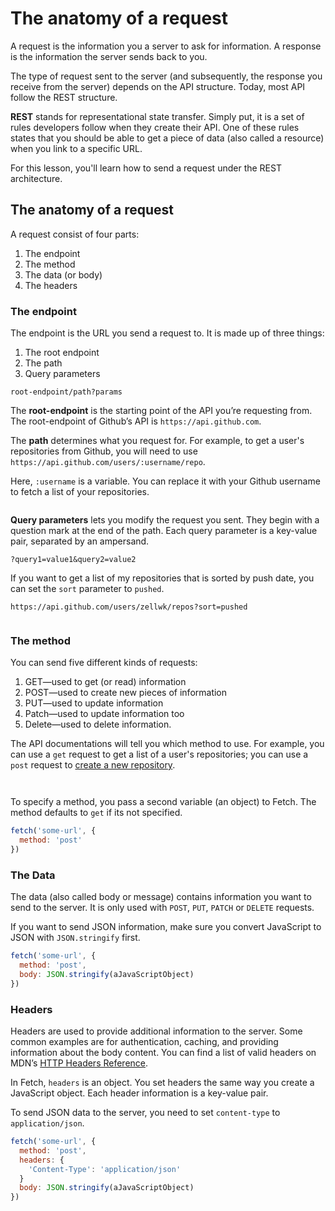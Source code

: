 # The anatomy of a request

A request is the information you a server to ask for information. A response is the information the server sends back to you.

The type of request sent to the server (and subsequently, the response you receive from the server) depends on the API structure. Today, most API follow the REST structure.

**REST** stands for representational state transfer. Simply put, it is a set of rules developers follow when they create their API. One of these rules states that you should be able to get a piece of data (also called a resource) when you link to a specific URL.

For this lesson, you'll learn how to send a request under the REST architecture.

## The anatomy of a request

A request consist of four parts:

1. The endpoint
2. The method
3. The data (or body)
4. The headers

### The endpoint

The endpoint is the URL you send a request to. It is made up of three things:

1. The root endpoint
2. The path
3. Query parameters

```
root-endpoint/path?params
```

The **root-endpoint** is the starting point of the API you’re requesting from. The root-endpoint of Github’s API is `https://api.github.com`.

The **path** determines what you request for. For example, to get a user's repositories from Github, you will need to use `https://api.github.com/users/:username/repo`.

Here, `:username` is a variable. You can replace it with your Github username to fetch a list of your repositories.

<figure>
  <img src="/images/2018/github-list-repos.png" alt="">
  <figcaption></figcaption>
</figure>

**Query parameters** lets you modify the request you sent. They begin with a question mark at the end of the path. Each query parameter is a key-value pair, separated by an ampersand.

```
?query1=value1&query2=value2
```

If you want to get a list of my repositories that is sorted by push date, you can set the `sort` parameter to `pushed`.

```
https://api.github.com/users/zellwk/repos?sort=pushed
```

<figure>
  <img src="/images/2018/github-list-repos-params.png" alt="">
  <figcaption></figcaption>
</figure>

### The method

You can send five different kinds of requests:

1. GET—used to get (or read) information
2. POST—used to create new pieces of information
3. PUT—used to update information
4. Patch—used to update information too
5. Delete—used to delete information.

The API documentations will tell you which method to use. For example, you can use a `get` request to get a list of a user's repositories; you can use a `post` request to [create a new repository](https://developer.github.com/v3/repos/#create).

<figure>
  <img src="/images/2018/github-list-repos.png" alt="">
  <figcaption></figcaption>
</figure>

<figure>
  <img src="/images/2018/github-create-repo.png" alt="">
  <figcaption></figcaption>
</figure>

To specify a method, you pass a second variable (an object) to Fetch. The method defaults to `get` if its not specified.

```js
fetch('some-url', {
  method: 'post'
})
```

### The Data

The data (also called body or message) contains information you want to send to the server. It is only used with `POST`, `PUT`, `PATCH` or `DELETE` requests.

If you want to send JSON information, make sure you convert JavaScript to JSON with `JSON.stringify` first.

```js
fetch('some-url', {
  method: 'post',
  body: JSON.stringify(aJavaScriptObject)
})
```

### Headers

Headers are used to provide additional information to the server. Some common examples are for authentication, caching, and providing information about the body content. You can find a list of valid headers on MDN’s [HTTP Headers Reference](https://developer.mozilla.org/en-US/docs/Web/HTTP/Headers).

In Fetch, `headers` is an object. You set headers the same way you create a JavaScript object. Each header information is a key-value pair.

To send JSON data to the server, you need to set `content-type` to `application/json`.

```js
fetch('some-url', {
  method: 'post',
  headers: {
    'Content-Type': 'application/json'
  }
  body: JSON.stringify(aJavaScriptObject)
})
```

